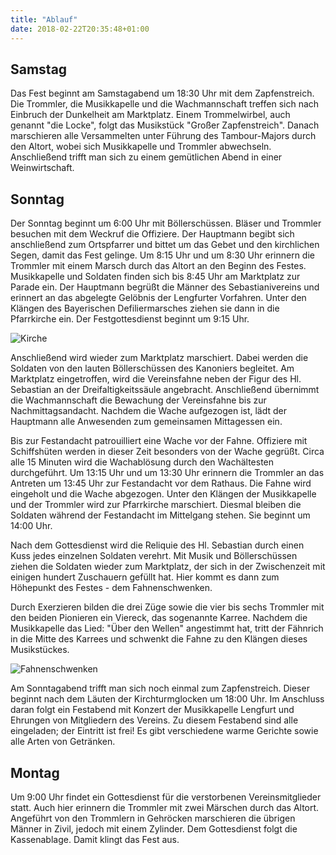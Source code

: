 ```yaml
---
title: "Ablauf"
date: 2018-02-22T20:35:48+01:00
---
```


## Samstag
Das Fest beginnt am Samstagabend um 18:30 Uhr mit dem Zapfenstreich. Die Trommler, die Musikkapelle und die Wachmannschaft treffen sich nach Einbruch der Dunkelheit am Marktplatz. Einem Trommelwirbel, auch genannt "die Locke", folgt das Musikstück "Großer Zapfenstreich". Danach marschieren alle Versammelten unter Führung des Tambour-Majors durch den Altort, wobei sich Musikkapelle und Trommler abwechseln. Anschließend trifft man sich zu einem gemütlichen Abend in einer Weinwirtschaft.


## Sonntag
Der Sonntag beginnt um 6:00 Uhr mit Böllerschüssen. Bläser und Trommler besuchen mit dem Weckruf die Offiziere. Der Hauptmann begibt sich anschließend zum Ortspfarrer und bittet um das Gebet und den kirchlichen Segen, damit das Fest gelinge. Um 8:15 Uhr und um 8:30 Uhr erinnern die Trommler mit einem Marsch durch das Altort an den Beginn des Festes. Musikkapelle und Soldaten finden sich bis 8:45 Uhr am Marktplatz zur Parade ein. Der Hauptmann begrüßt die Männer des Sebastianivereins und erinnert an das abgelegte Gelöbnis der Lengfurter Vorfahren. Unter den Klängen des Bayerischen Defiliermarsches ziehen sie dann in die Pfarrkirche ein. Der Festgottesdienst beginnt um 9:15 Uhr.

![Kirche](/images/kirche.jpg)

Anschließend wird wieder zum Marktplatz marschiert. Dabei werden die Soldaten von den lauten Böllerschüssen des Kanoniers begleitet. Am Marktplatz eingetroffen, wird die Vereinsfahne neben der Figur des Hl. Sebastian an der Dreifaltigkeitssäule angebracht. Anschließend übernimmt die Wachmannschaft die Bewachung der Vereinsfahne bis zur Nachmittagsandacht. Nachdem die Wache aufgezogen ist, lädt der Hauptmann alle Anwesenden zum gemeinsamen Mittagessen ein.

Bis zur Festandacht patrouilliert eine Wache vor der Fahne. Offiziere mit Schiffshüten werden in dieser Zeit besonders von der Wache gegrüßt. Circa alle 15 Minuten wird die Wachablösung durch den Wachältesten durchgeführt. Um 13:15 Uhr und um 13:30 Uhr erinnern die Trommler an das Antreten um 13:45 Uhr zur Festandacht vor dem Rathaus. Die Fahne wird eingeholt und die Wache abgezogen. Unter den Klängen der Musikkapelle und der Trommler wird zur Pfarrkirche marschiert. Diesmal bleiben die Soldaten während der Festandacht im Mittelgang stehen. Sie beginnt um 14:00 Uhr.

Nach dem Gottesdienst wird die Reliquie des Hl. Sebastian durch einen Kuss jedes einzelnen Soldaten verehrt. Mit Musik und Böllerschüssen ziehen die Soldaten wieder zum Marktplatz, der sich in der Zwischenzeit mit einigen hundert Zuschauern gefüllt hat. Hier kommt es dann zum Höhepunkt des Festes - dem Fahnenschwenken.

Durch Exerzieren bilden die drei Züge sowie die vier bis sechs Trommler mit den beiden Pionieren ein Viereck, das sogenannte Karree. Nachdem die Musikkapelle das Lied: "Über den Wellen" angestimmt hat, tritt der Fähnrich in die Mitte des Karrees und schwenkt die Fahne zu den Klängen dieses Musikstückes.

![Fahnenschwenken](/images/fahnenschwenken.jpg)

Am Sonntagabend trifft man sich noch einmal zum Zapfenstreich. Dieser beginnt nach dem Läuten der Kirchturmglocken um 18:00 Uhr. Im Anschluss daran folgt ein Festabend mit Konzert der Musikkapelle Lengfurt und Ehrungen von Mitgliedern des Vereins. Zu diesem Festabend sind alle eingeladen; der Eintritt ist frei! Es gibt verschiedene warme Gerichte sowie alle Arten von Getränken.


## Montag

Um 9:00 Uhr findet ein Gottesdienst für die verstorbenen Vereinsmitglieder statt. Auch hier erinnern die Trommler mit zwei Märschen durch das Altort. Angeführt von den Trommlern in Gehröcken marschieren die übrigen Männer in Zivil, jedoch mit einem Zylinder. Dem Gottesdienst folgt die Kassenablage. Damit klingt das Fest aus.